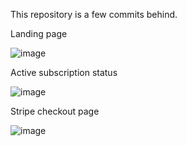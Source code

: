 
This repository is a few commits behind.

Landing page

![image](https://github.com/user-attachments/assets/423106ea-92a7-4f61-8e5e-d017d2f4ef30)

Active subscription status

![image](https://github.com/user-attachments/assets/7b5047dc-8341-443f-8cf3-32cfe8a0cb95)

Stripe checkout page

![image](https://github.com/user-attachments/assets/57acaca8-bed9-444f-96ba-d241426dcae3)
